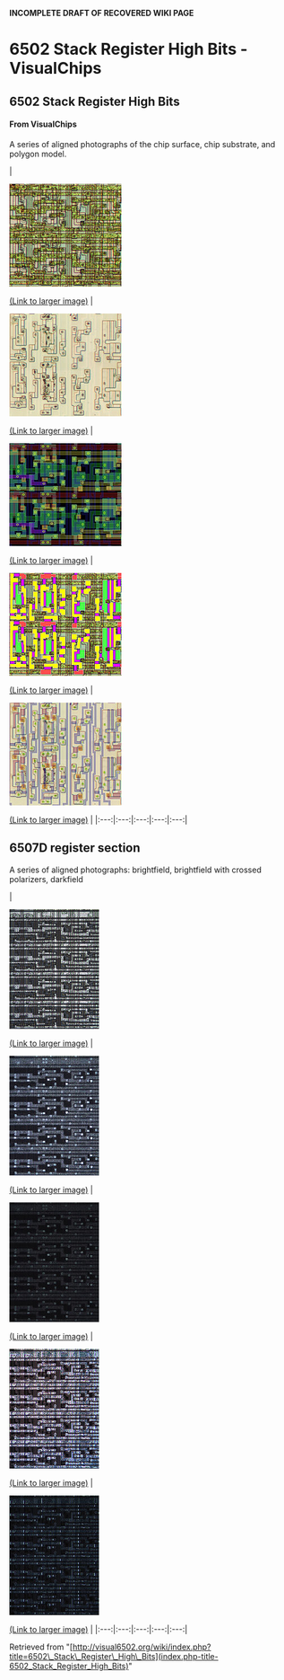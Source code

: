 **INCOMPLETE DRAFT OF RECOVERED WIKI PAGE**

# 6502 Stack Register High Bits - VisualChips

## 6502 Stack Register High Bits

#### From VisualChips

A series of aligned photographs of the chip surface, chip substrate, and polygon model.

| 

![Image (no description given)](images/thumb/7/70/Stack_reg_high2_top.jpg/200px-Stack_reg_high2_top.jpg)

[(Link to larger image)](index.php-title-File-Stack_reg_high2_top.jpg) | 

![Image (no description given)](images/thumb/1/15/Stack_reg_high2_sub.jpg/200px-Stack_reg_high2_sub.jpg)

[(Link to larger image)](index.php-title-File-Stack_reg_high2_sub.jpg) | 

![Image (no description given)](images/thumb/0/0d/Stack_reg_high2_vec.jpg/200px-Stack_reg_high2_vec.jpg)

[(Link to larger image)](index.php-title-File-Stack_reg_high2_vec.jpg) | 

![Image (no description given)](images/thumb/f/f1/Stack_reg_high2_subTied.jpg/200px-Stack_reg_high2_subTied.jpg)

[(Link to larger image)](index.php-title-File-Stack_reg_high2_subTied.jpg) | 

![Image (no description given)](images/thumb/b/ba/Stack_reg_high2_SPVTB.jpg/200px-Stack_reg_high2_SPVTB.jpg)

[(Link to larger image)](index.php-title-File-Stack_reg_high2_SPVTB.jpg) |
|:---:|:---:|:---:|:---:|:---:|

## 6507D register section

A series of aligned photographs: brightfield, brightfield with crossed polarizers, darkfield

| 

![Image (no description given)](images/thumb/d/d2/6507_20x_top-000000r.jpg/160px-6507_20x_top-000000r.jpg)

[(Link to larger image)](index.php-title-File-6507_20x_top-000000r.jpg) | 

![Image (no description given)](images/thumb/d/d3/6507_20x_top-000003r.jpg/160px-6507_20x_top-000003r.jpg)

[(Link to larger image)](index.php-title-File-6507_20x_top-000003r.jpg) | 

![Image (no description given)](images/thumb/3/36/6507_20x_top-000004r.jpg/160px-6507_20x_top-000004r.jpg)

[(Link to larger image)](index.php-title-File-6507_20x_top-000004r.jpg) | 

![Image (no description given)](images/thumb/b/b7/6507_20x_top-000007r.jpg/160px-6507_20x_top-000007r.jpg)

[(Link to larger image)](index.php-title-File-6507_20x_top-000007r.jpg) | 

![Image (no description given)](images/thumb/8/89/6507_20x_top-000008r.jpg/160px-6507_20x_top-000008r.jpg)

[(Link to larger image)](index.php-title-File-6507_20x_top-000008r.jpg) |
|:---:|:---:|:---:|:---:|:---:|

Retrieved from "[http://visual6502.org/wiki/index.php?title=6502\_Stack\_Register\_High\_Bits](index.php-title-6502_Stack_Register_High_Bits)"

